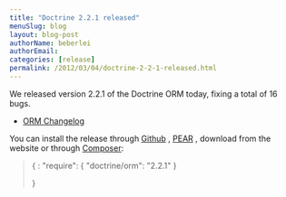 ```yaml
---
title: "Doctrine 2.2.1 released"
menuSlug: blog
layout: blog-post
authorName: beberlei
authorEmail:
categories: [release]
permalink: /2012/03/04/doctrine-2-2-1-released.html
---
```

We released version 2.2.1 of the Doctrine ORM today, fixing a total of
16 bugs.

-   [ORM
    Changelog](http://www.doctrine-project.org/jira/browse/DDC/fixforversion/10194)

You can install the release through
[Github](https://github.com/doctrine/doctrine2) ,
[PEAR](http://pear.doctrine-project.org) , download from the website or
through [Composer](http://www.packagist.org):

> {
> :   "require": { "doctrine/orm": "2.2.1" }
>
> }
